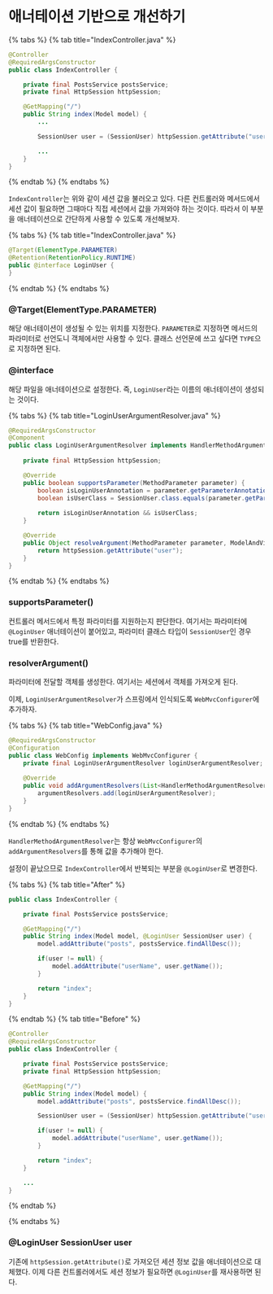 # 애너테이션 기반으로 개선하기

{% tabs %}
{% tab title="IndexController.java" %}
```java
@Controller
@RequiredArgsConstructor
public class IndexController {

    private final PostsService postsService;
    private final HttpSession httpSession;

    @GetMapping("/")
    public String index(Model model) {
        ...

        SessionUser user = (SessionUser) httpSession.getAttribute("user");

        ...
    }
}
```
{% endtab %}
{% endtabs %}

`IndexController`는 위와 같이 세션 값을 불러오고 있다. 다른 컨트롤러와 메서드에서 세션 값이 필요하면 그때마다 직접 세션에서 값을 가져와야 하는 것이다. 따라서 이 부분을 애너테이션으로 간단하게 사용할 수 있도록 개선해보자.

{% tabs %}
{% tab title="IndexController.java" %}
```java
@Target(ElementType.PARAMETER)
@Retention(RetentionPolicy.RUNTIME)
public @interface LoginUser {
}
```
{% endtab %}
{% endtabs %}

### @Target(ElementType.PARAMETER)

해당 애너테이션이 생성될 수 있는 위치를 지정한다. `PARAMETER`로 지정하면 메서드의 파라미터로 선언도니 객체에서만 사용할 수 있다. 클래스 선언문에 쓰고 싶다면 `TYPE`으로 지정하면 된다.

### @interface

해당 파일을 애너테이션으로 설정한다. 즉, `LoginUser`라는 이름의 애너테이션이 생성되는 것이다.

{% tabs %}
{% tab title="LoginUserArgumentResolver.java" %}
```java
@RequiredArgsConstructor
@Component
public class LoginUserArgumentResolver implements HandlerMethodArgumentResolver {
    
    private final HttpSession httpSession;

    @Override
    public boolean supportsParameter(MethodParameter parameter) {
        boolean isLoginUserAnnotation = parameter.getParameterAnnotation(LoginUser.class) != null;
        boolean isUserClass = SessionUser.class.equals(parameter.getParameterType());
        
        return isLoginUserAnnotation && isUserClass;
    }

    @Override
    public Object resolveArgument(MethodParameter parameter, ModelAndViewContainer mavContainer, NativeWebRequest webRequest, WebDataBinderFactory binderFactory) throws Exception {
        return httpSession.getAttribute("user");
    }
}
```
{% endtab %}
{% endtabs %}

### supportsParameter()

컨트롤러 메서드에서 특정 파라미터를 지원하는지 판단한다. 여기서는 파라미터에 `@LoginUser` 애너테이션이 붙어있고, 파라미터 클래스 타입이 `SessionUser`인 경우 true를 반환한다.

### resolverArgument()

파라미터에 전달할 객체를 생성한다. 여기서는 세션에서 객체를 가져오게 된다.

이제, `LoginUserArgumentResolver`가 스프링에서 인식되도록 `WebMvcConfigurer`에 추가하자.

{% tabs %}
{% tab title="WebConfig.java" %}
```java
@RequiredArgsConstructor
@Configuration
public class WebConfig implements WebMvcConfigurer {
    private final LoginUserArgumentResolver loginUserArgumentResolver;
    
    @Override
    public void addArgumentResolvers(List<HandlerMethodArgumentResolver> argumentResolvers) {
        argumentResolvers.add(loginUserArgumentResolver);
    }
}
```
{% endtab %}
{% endtabs %}

`HandlerMethodArgumentResolver`는 항상 `WebMvcConfigurer`의 `addArgumentResolvers`를 통해 값을 추가해야 한다.

설정이 끝났으므로 `IndexController`에서 반복되는 부분을 `@LoginUser`로 변경한다.

{% tabs %}
{% tab title="After" %}
```java
public class IndexController {

    private final PostsService postsService;

    @GetMapping("/")
    public String index(Model model, @LoginUser SessionUser user) {
        model.addAttribute("posts", postsService.findAllDesc());

        if(user != null) {
            model.addAttribute("userName", user.getName());
        }

        return "index";
    }
}
```
{% endtab %}
{% tab title="Before" %}
```java
@Controller
@RequiredArgsConstructor
public class IndexController {

    private final PostsService postsService;
    private final HttpSession httpSession;

    @GetMapping("/")
    public String index(Model model) {
        model.addAttribute("posts", postsService.findAllDesc());

        SessionUser user = (SessionUser) httpSession.getAttribute("user");

        if(user != null) {
            model.addAttribute("userName", user.getName());
        }

        return "index";
    }

    ...
}
```
{% endtab %}

{% endtabs %}

### @LoginUser SessionUser user

기존에 `httpSession.getAttribute()`로 가져오던 세션 정보 값을 애너테이션으로 대체했다. 이제 다른 컨트롤러에서도 세션 정보가 필요하면 `@LoginUser`를 재사용하면 된다.
